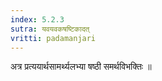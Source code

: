 ```yaml
---
index: 5.2.3
sutra: यवयवकषष्टिकादत्‌
vritti: padamanjari
---
```


 अत्र प्रत्ययार्थसामर्थ्यलभ्या षष्ठी समर्थविभक्तिः ॥